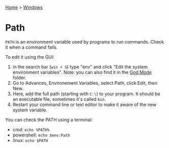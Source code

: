 [Home](../../README.md) > [Windows](./README.md)

# Path

`PATH` is an environment variable used by programs to run commands. Check it when a command fails.

To edit it using the GUI:
1. in the search bar (`win + S`) type "env" and click "Edit the system environment variables". Note: you can also find it in the [God Mode](./god-mode.md) folder.
1. Go to Advances, Environement Variables, select Path, click Edit, then New.
1. Here, add the full path (starting with `C:\`) to your program. It should be an executable file, sometimes it's called `bin`.
1. Restart your command line or text editor to make it aware of the new system variable.

You can check the PATH using a terminal:
- cmd: `echo %PATH%`
- powershell: `echo $env:Path`
- linux: `echo $PATH`
